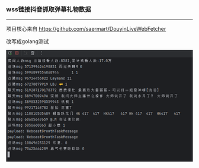 ### wss链接抖音抓取弹幕礼物数据

---



项目核心来自 https://github.com/saermart/DouyinLiveWebFetcher 

改写成golang测试

![1716881601495](image/README/1716881601495.png)
